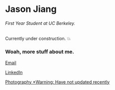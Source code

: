 # Jason Jiang
###### First Year Student at UC Berkeley. 

Currently under construction. :collision:

### Woah, more stuff about me.
[Email](mailto:jasonjiang@berkeley.edu) 

[LinkedIn](https://www.linkedin.com/in/jasonsjiang/)

[Photography *Warning: Have not updated recently](http://jasonsunjiang.wixsite.com/photo)
